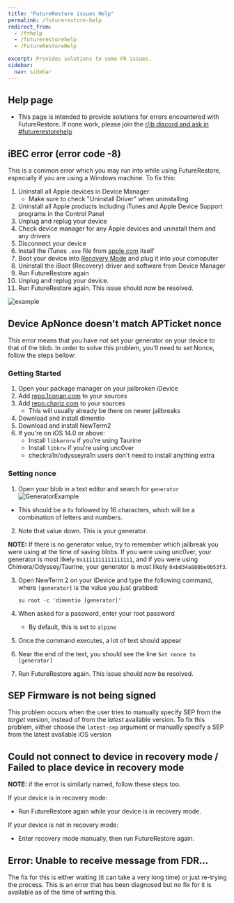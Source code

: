 ```yaml
---
title: "FutureRestore issues Help"
permalink: /futurerestore-help
redirect_from:
  - /frhelp
  - /futurerestorehelp
  - /FutureRestoreHelp

excerpt: Provides solutions to some FR issues.
sidebar:
  nav: sidebar
---
```

## Help page

- This page is intended to provide solutions for errors encountered with FutureRestore. If none work, please join the [r/jb discord and ask in #futurerestorehelp](https://discord.gg/9apvC4C3CC)

## iBEC error (error code -8)
This is a common error which you may run into while using FutureRestore, especially if you are using a Windows machine.
To fix this:
1. Uninstall all Apple devices in Device Manager
    - Make sure to check "Uninstall Driver" when uninstalling
1. Uninstall all Apple products including iTunes and Apple Device Support programs in the Control Panel
1. Unplug and replug your device
1. Check device manager for any Apple devices and uninstall them and any drivers
1. Disconnect your device
1. Install the iTunes `.exe` file from [apple.com](https://support.apple.com/kb/DL1816?locale=en_US) itself
1. Boot your device into [Recovery Mode](https://www.howtogeek.com/396530/how-to-put-your-iphone-or-ipad-into-recovery-mode/) and plug it into your comoputer
1. Uninstall the iBoot (Recovery) driver and software from Device Manager
1. Run FutureRestore again
1. Unplug and replug your device.
1. Run FutureRestore again. This issue should now be resolved.

![example](https://media.discordapp.net/attachments/825122925204078622/839186681202212904/unknown.png)

## Device ApNonce doesn't match APTicket nonce

This error means that you have not set your generator on your device to that of the blob. In order to solve this problem, you'll need to set Nonce, follow the steps bellow:

### Getting Started

1. Open your package manager on your jailbroken iDevice
1. Add [repo.1conan.com](https://repo.1conan.com) to your sources
1. Add [repo.chariz.com](https://repo.chariz.com) to your sources
    - This will usually already be there on newer jailbreaks
1. Download and install dimentio
1. Download and install NewTerm2
1. If you're on iOS 14.0 or above:
    - Install `libkernrw` if you're using Taurine
    - Install `libkrw` if you're using unc0ver
    - checkra1n/odysseyra1n users don't need to install anything extra

### Setting nonce

1. Open your blob in a text editor and search for `generator`
![GeneratorExample](https://user-images.githubusercontent.com/48022799/117004373-aa0b6700-acee-11eb-8a70-c488163e349b.jpeg) 
 - This should be a `0x` followed by 16 characters, which will be a combination of letters and numbers.
2. Note that value down. This is your generator.

**NOTE:** If there is no generator value, try to remember which jailbreak you were using at the time of saving blobs. If you were using unc0ver, your generator is most likely `0x1111111111111111`, and if you were using Chimera/Odyssey/Taurine, your generator is most likely `0xbd34a880be0b53f3`.

3. Open NewTerm 2 on your iDevice and type the following command, where `[generator]` is the value you just grabbed:

    `su root -c 'dimentio [generator]'`
    
4. When asked for a password, enter your root password
    - By default, this is set to `alpine`
5. Once the command executes, a lot of text should appear
6. Near the end of the text, you should see the line `Set nonce to [generator]`
7. Run FutureRestore again. This issue should now be resolved.

## SEP Firmware is not being signed

This problem occurs when the user tries to manually specify SEP from the *target* version, instead of from the *latest* available version. To fix this problem, either choose the `latest-sep` argument or manually specify a SEP from the latest available iOS version

## Could not connect to device in recovery mode / Failed to place device in recovery mode

**NOTE:** if the error is similarly named, follow these steps too.

If your device is in recovery mode:
- Run FutureRestore again while your device is in recovery mode.

If your device is not in recovery mode:
- Enter recovery mode manually, then run FutureRestore again.

## Error: Unable to receive message from FDR...

The fix for this is either waiting (it can take a very long time) or just re-trying the process. 
This is an error that has been diagnosed but no fix for it is available as of the time of writing this.
